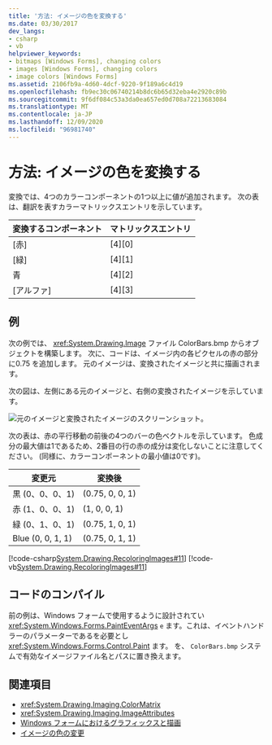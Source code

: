 ```yaml
---
title: '方法: イメージの色を変換する'
ms.date: 03/30/2017
dev_langs:
- csharp
- vb
helpviewer_keywords:
- bitmaps [Windows Forms], changing colors
- images [Windows Forms], changing colors
- image colors [Windows Forms]
ms.assetid: 2106fb9a-4d60-4dcf-9220-9f189a6c4d19
ms.openlocfilehash: fb9ec30c06740214b8dc6b65d32eba4e2920c89b
ms.sourcegitcommit: 9f6df084c53a3da0ea657ed0d708a72213683084
ms.translationtype: MT
ms.contentlocale: ja-JP
ms.lasthandoff: 12/09/2020
ms.locfileid: "96981740"
---
```

# <a name="how-to-translate-image-colors"></a>方法: イメージの色を変換する
変換では、4つのカラーコンポーネントの1つ以上に値が追加されます。 次の表は、翻訳を表すカラーマトリックスエントリを示しています。  
  
|変換するコンポーネント|マトリックスエントリ|  
|--------------------------------|------------------|  
|[赤]|[4][0]|  
|[緑]|[4][1]|  
|青|[4][2]|  
|[アルファ]|[4][3]|  
  
## <a name="example"></a>例  
 次の例では、 <xref:System.Drawing.Image> ファイル ColorBars.bmp からオブジェクトを構築します。 次に、コードは、イメージ内の各ピクセルの赤の部分に0.75 を追加します。 元のイメージは、変換されたイメージと共に描画されます。  
  
 次の図は、左側にある元のイメージと、右側の変換されたイメージを示しています。  
  
 ![元のイメージと変換されたイメージのスクリーンショット。](./media/how-to-translate-image-colors/original-image-translate-colors.png)  
  
 次の表は、赤の平行移動の前後の4つのバーの色ベクトルを示しています。 色成分の最大値は1であるため、2番目の行の赤の成分は変化しないことに注意してください。 (同様に、カラーコンポーネントの最小値は0です)。  
  
|変更元|変換後|  
|--------------|----------------|  
|黒 (0、0、0、1)|(0.75, 0, 0, 1)|  
|赤 (1、0、0、1)|(1, 0, 0, 1)|  
|緑 (0、1、0、1)|(0.75, 1, 0, 1)|  
|Blue (0, 0, 1, 1)|(0.75, 0, 1, 1)|  
  
 [!code-csharp[System.Drawing.RecoloringImages#11](~/samples/snippets/csharp/VS_Snippets_Winforms/System.Drawing.RecoloringImages/CS/Class1.cs#11)]
 [!code-vb[System.Drawing.RecoloringImages#11](~/samples/snippets/visualbasic/VS_Snippets_Winforms/System.Drawing.RecoloringImages/VB/Class1.vb#11)]  
  
## <a name="compiling-the-code"></a>コードのコンパイル  
 前の例は、Windows フォームで使用するように設計されてい <xref:System.Windows.Forms.PaintEventArgs> `e` ます。これは、イベントハンドラーのパラメーターであるを必要とし <xref:System.Windows.Forms.Control.Paint> ます。 を、 `ColorBars.bmp` システムで有効なイメージファイル名とパスに置き換えます。  
  
## <a name="see-also"></a>関連項目

- <xref:System.Drawing.Imaging.ColorMatrix>
- <xref:System.Drawing.Imaging.ImageAttributes>
- [Windows フォームにおけるグラフィックスと描画](graphics-and-drawing-in-windows-forms.md)
- [イメージの色の変更](recoloring-images.md)
